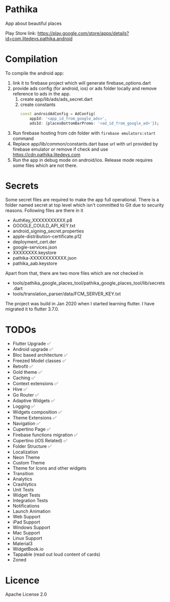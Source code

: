 # Pathika
App about beautiful places 

Play Store link: https://play.google.com/store/apps/details?id=com.litedevs.pathika.android

# Compilation
To compile the android app:
1. link it to firebase project which will generate firebase_options.dart
2. provide ads config (for android, ios) or ads folder locally and remove reference to ads in the app.
   1. create app/lib/ads/ads_secret.dart
   2. create constants
        ```dart
        const androidAdConfig = AdConfig(
            appId: '<app_id_from_google_ads>',
            adsId: {placesBottomBarPromo: '<ad_id_from_google_ad>'});
        ```
3. Run firebase hosting from cdn folder with `firebase emulators:start` command
4. Replace app/lib/common/constants.dart base url with url provided by firebase emulator or remove if check and use https://cdn.pathika.litedevs.com
5. Run the app in debug mode on android/ios. Release mode requires some files which are not there. 

# Secrets
Some secret files are required to make the app full operational.
There is a folder named secret at top level which isn't committed to Git due to security reasons. Following files are there in it
- AuthKey_XXXXXXXXXXX.p8
- GOOGLE_COULD_API_KEY.txt
- android_signing_secret.properties
- apple-distribution-certificate.p12
- deployment_cert.der
- google-services.json
- XXXXXXXX.keystore
- pathika-XXXXXXXXXXXX.json
- pathika_aab.keystore
  
Apart from that, there are two more files which are not checked in
- tools/pathika_google_places_tool/pathika_google_places_tool/lib/secrets.dart
- tools/translation_parser/data/FCM_SERVER_KEY.txt

The project was build in Jan 2020 when I started learning flutter. I have migrated it to flutter 3.7.0. 

# TODOs
- Flutter Upgrade ✅
- Android upgrade ✅
- Bloc based architecture ✅
- Freezed Model classes ✅
- Retrofit ✅
- Gold theme ✅
- Caching ✅
- Context extensions ✅
- Hive ✅
- Go Router ✅
- Adaptive Widgets ✅
- Logging ✅
- Widgets composition ✅
- Theme Extensions ✅
- Navigation ✅
- Cupertino Page ✅
- Firebase functions migration ✅
- Cupertino (iOS Related) ✅
- Folder Structure ✅
- Localization
- Neon Theme
- Custom Theme
- Theme for Icons and other widgets
- Transition
- Analytics
- Crashlytics 
- Unit Tests
- Widget Tests
- Integration Tests
- Notifications
- Launch Animation
- Web Support 
- iPad Support
- Windows Support
- Mac Support
- Linux Support
- Material3
- WidgetBook.io
- Tappable (read out loud content of cards)
- Zoned

# Licence
Apache License 2.0
